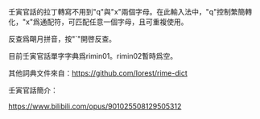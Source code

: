 
壬寅官話的拉丁轉寫不用到"q"與"x"兩個字母。在此輸入法中，"q"控制繁簡轉化，"x"爲通配符，可匹配任意一個字母，且可重複使用。

反查爲朙月拼音，按"`"開啓反查。

目前壬寅官話單字字典爲rimin01。rimin02暫時爲空。

其他詞典文件來自：https://github.com/Iorest/rime-dict

壬寅官話簡介：

https://www.bilibili.com/opus/901025508129505312
